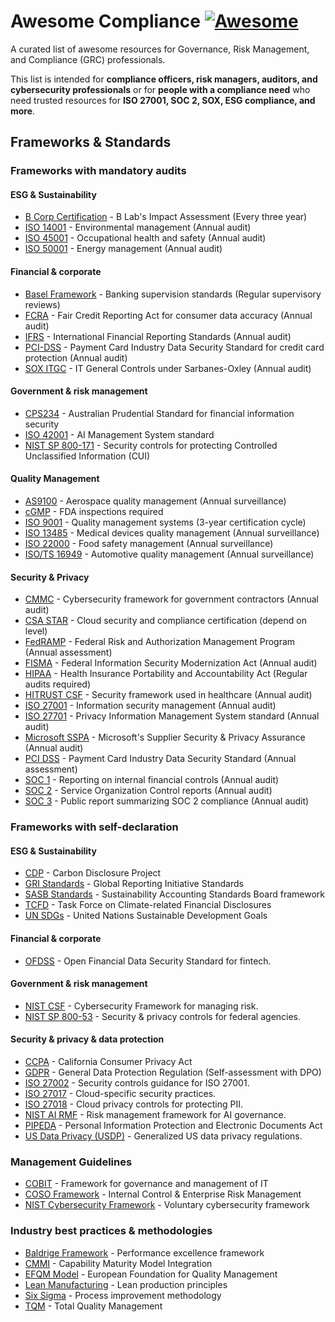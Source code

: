 # Awesome Compliance [![Awesome](https://awesome.re/badge.svg)](https://awesome.re)

A curated list of awesome resources for Governance, Risk Management, and Compliance (GRC) professionals.

This list is intended for **compliance officers, risk managers, auditors, and cybersecurity professionals** or for **people with a compliance need** who need trusted resources for **ISO 27001, SOC 2, SOX, ESG compliance, and more**.

## Frameworks & Standards

### Frameworks with mandatory audits

#### ESG & Sustainability
- [B Corp Certification](https://www.bcorporation.net/) - B Lab's Impact Assessment (Every three year)
- [ISO 14001](https://www.iso.org/iso-14001-environmental-management.html) - Environmental management (Annual audit)
- [ISO 45001](https://www.iso.org/iso-45001-occupational-health-and-safety.html) - Occupational health and safety (Annual audit)
- [ISO 50001](https://www.iso.org/iso-50001-energy-management.html) - Energy management (Annual audit)

#### Financial & corporate
- [Basel Framework](https://www.bis.org/basel_framework/) - Banking supervision standards (Regular supervisory reviews)
- [FCRA](https://www.consumerfinance.gov/) - Fair Credit Reporting Act for consumer data accuracy (Annual audit)
- [IFRS](https://www.ifrs.org/) - International Financial Reporting Standards (Annual audit)
- [PCI-DSS](https://www.pcisecuritystandards.org/) - Payment Card Industry Data Security Standard for credit card protection (Annual audit)
- [SOX ITGC](https://www.sec.gov/spotlight/sarbanes-oxley.htm) - IT General Controls under Sarbanes-Oxley (Annual audit)

#### Government & risk management
- [CPS234](https://www.apra.gov.au/cps-234-information-security) - Australian Prudential Standard for financial information security
- [ISO 42001](https://www.iso.org/standard/81278.html) - AI Management System standard
- [NIST SP 800-171](https://csrc.nist.gov/publications/detail/sp/800-171/rev-2/final) - Security controls for protecting Controlled Unclassified Information (CUI)

#### Quality Management
- [AS9100](https://www.sae.org/standards/as9100/) - Aerospace quality management (Annual surveillance)
- [cGMP](https://www.fda.gov/drugs/pharmaceutical-quality-resources/current-good-manufacturing-practice-cgmp-regulations) - FDA inspections required
- [ISO 9001](https://www.iso.org/iso-9001-quality-management.html) - Quality management systems (3-year certification cycle)
- [ISO 13485](https://www.iso.org/standard/59752.html) - Medical devices quality management (Annual surveillance)
- [ISO 22000](https://www.iso.org/iso-22000-food-safety-management.html) - Food safety management (Annual surveillance)
- [ISO/TS 16949](https://www.iatf.org/) - Automotive quality management (Annual surveillance)
  
#### Security & Privacy
- [CMMC](https://www.acq.osd.mil/cmmc/) - Cybersecurity framework for government contractors (Annual audit)
- [CSA STAR](https://cloudsecurityalliance.org/star/) - Cloud security and compliance certification (depend on level)
- [FedRAMP](https://www.fedramp.gov/) - Federal Risk and Authorization Management Program (Annual assessment)
- [FISMA](https://www.cisa.gov/federal-information-security-modernization-act) - Federal Information Security Modernization Act (Annual audit)
- [HIPAA](https://www.hhs.gov/hipaa/index.html) - Health Insurance Portability and Accountability Act (Regular audits required)
- [HITRUST CSF](https://hitrustalliance.net/) - Security framework used in healthcare (Annual audit)
- [ISO 27001](https://www.iso.org/isoiec-27001-information-security.html) - Information security management (Annual audit)
- [ISO 27701](https://www.iso.org/standard/71670.html) - Privacy Information Management System standard (Annual audit)
- [Microsoft SSPA](https://www.microsoft.com/en-us/trust-center/privacy/data-protection-requirements) - Microsoft's Supplier Security & Privacy Assurance (Annual audit)
- [PCI DSS](https://www.pcisecuritystandards.org/) - Payment Card Industry Data Security Standard (Annual assessment)
- [SOC 1](https://www.aicpa.org/soc) - Reporting on internal financial controls (Annual audit)
- [SOC 2](https://www.aicpa.org/soc) - Service Organization Control reports (Annual audit)
- [SOC 3](https://www.aicpa.org/soc) - Public report summarizing SOC 2 compliance (Annual audit)

### Frameworks with self-declaration

#### ESG & Sustainability
- [CDP](https://www.cdp.net/) - Carbon Disclosure Project
- [GRI Standards](https://www.globalreporting.org/) - Global Reporting Initiative Standards
- [SASB Standards](https://www.sasb.org/) - Sustainability Accounting Standards Board framework
- [TCFD](https://www.fsb-tcfd.org/) - Task Force on Climate-related Financial Disclosures
- [UN SDGs](https://sdgs.un.org/) - United Nations Sustainable Development Goals
  
#### Financial & corporate
- [OFDSS](https://www.financialdataexchange.org/) - Open Financial Data Security Standard for fintech.

#### Government & risk management
- [NIST CSF](https://www.nist.gov/cyberframework) - Cybersecurity Framework for managing risk.
- [NIST SP 800-53](https://csrc.nist.gov/publications/detail/sp/800-53/rev-5/final) - Security & privacy controls for federal agencies.
  
#### Security & privacy & data protection
- [CCPA](https://oag.ca.gov/privacy/ccpa) - California Consumer Privacy Act
- [GDPR](https://gdpr.eu/) - General Data Protection Regulation (Self-assessment with DPO)
- [ISO 27002](https://www.iso.org/isoiec-27002-information-security.html) - Security controls guidance for ISO 27001.
- [ISO 27017](https://www.iso.org/standard/43757.html) - Cloud-specific security practices.
- [ISO 27018](https://www.iso.org/standard/76559.html) - Cloud privacy controls for protecting PII.
- [NIST AI RMF](https://www.nist.gov/itl/ai-risk-management-framework) - Risk management framework for AI governance.
- [PIPEDA](https://www.priv.gc.ca/en/privacy-topics/privacy-laws-in-canada/the-personal-information-protection-and-electronic-documents-act-pipeda/) - Personal Information Protection and Electronic Documents Act
- [US Data Privacy (USDP)](https://iapp.org/) - Generalized US data privacy regulations.

### Management Guidelines
- [COBIT](https://www.isaca.org/resources/cobit) - Framework for governance and management of IT
- [COSO Framework](https://www.coso.org/) - Internal Control & Enterprise Risk Management
- [NIST Cybersecurity Framework](https://www.nist.gov/cyberframework) - Voluntary cybersecurity framework

### Industry best practices & methodologies
- [Baldrige Framework](https://www.nist.gov/baldrige) - Performance excellence framework
- [CMMI](https://cmmiinstitute.com/) - Capability Maturity Model Integration
- [EFQM Model](https://www.efqm.org/) - European Foundation for Quality Management
- [Lean Manufacturing](https://www.lean.org/) - Lean production principles
- [Six Sigma](https://www.sixsigma.com/) - Process improvement methodology
- [TQM](https://asq.org/quality-resources/total-quality-management) - Total Quality Management
